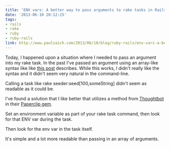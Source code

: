 ```yaml
---
title: 'ENV vars: A better way to pass arguments to rake tasks in Rails'
date: '2013-06-10 20:12:25'
tags:
- rails
- rake
- ruby
- ruby-rails
link: http://www.paulzaich.com/2013/06/10/blog/ruby-rails/env-vars-a-better-way-to-pass-arguments-to-rake-tasks-in-rails/
---
```


Today, I happened upon a situation where I needed to pass an argument into my rake task. In the past I've passed an argument using an array-like syntax like like 
[this post](http://davidlesches.com/blog/passing-arguments-to-a-rails-rake-task) describes. While this works, I didn't really like the syntax and it didn't seem very natural in the command-line.

Calling a task like 
rake seeder:seed[100,someString] didn't seem as readable as it could be.

I've found a solution that I like better that utilizes a method from 
[Thoughtbot](https://twitter.com/thoughtbot) in their 
[Paperclip gem](https://github.com/thoughtbot/paperclip/blob/master/lib/tasks/paperclip.rake).

Set an environment variable as part of your rake task command, then look for that ENV var during the task.




Then look for the env var in the task itself.




It's simple and a lot more readable than passing in an array of arguments.
